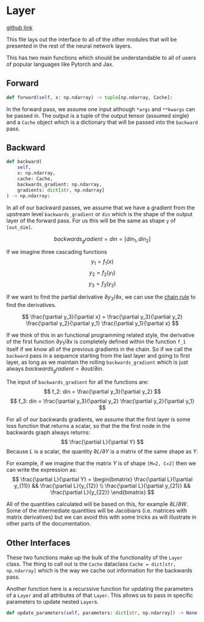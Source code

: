 # Layer

[github link](https://github.com/colecgulino/numpy-nn/blob/main/nn/layer.py)

This file lays out the interface to all of the other modules
that will be presented in the rest of the neural network layers.

This has two main functions which should be understandable to all of users of popular languages like Pytorch and Jax.

## Forward
```python
def forward(self, x: np.ndarray) -> tuple[np.ndarray, Cache]:
```
In the forward pass, we assume one input although `*args` and `**kwargs` can be passed in. The output is a tuple of the output tensor (assumed single) and a `Cache` object which is a dictionary that will be passed into the `backward` pass.

## Backward
```python
def backward(
    self,
    x: np.ndarray,
    cache: Cache,
    backwards_gradient: np.ndarray,
    gradients: dict[str, np.ndarray]
) -> np.ndarray:
```
In all of our backward passes, we assume that we have a gradient from the upstream level `backwards_gradient` or `din` which is the shape of the output layer of the forward pass. For us this will be the same as shape `y` of `[out_dim]`.

$$
backwards_gradient = din = [din_1, din_2]
$$

If we imagine three cascading functions
$$
y_1 = f_1(x)
$$
$$
y_2 = f_2(y_1)
$$
$$
y_3 = f_3(y_2)
$$

If we want to find the partial derivative $\partial y_3 / \partial x$, we can use the [chain rule](https://en.wikipedia.org/wiki/Chain_rule) to find the derivatives.

$$
\frac{\partial y_3}{\partial x} =
\frac{\partial y_3}{\partial y_2}
\frac{\partial y_2}{\partial y_1}
\frac{\partial y_1}{\partial x}
$$

If we think of this in an functional programming related style, the derivative of the first function $\partial y_1 / \partial x$ is completely defined within the function `f_1` itself if we know all of the previous gradients in the chain. So if we call the `backward` pass in a sequence starting from the last layer and going to first layer, as long as we maintain the rolling `backwards_gradient` which is just always $backwards_gradient = \partial out / \partial in$.

The input of `backwards_gradient` for all the functions are:
$$
f_2: din = \frac{\partial y_3}{\partial y_2}
$$
$$
f_3: din = \frac{\partial y_3}{\partial y_2}
\frac{\partial y_2}{\partial y_1}
$$


For all of our backwards gradients, we assume that the first layer is some loss function that returns a scalar, so that the the first node in the backwards graph always returns:
$$
\frac{\partial L}{\partial Y}
$$
Because $L$ is a scalar, the quantity $\partial L / \partial Y$ is a matrix of the same shape as $Y$.

For example, if we imagine that the matrix $Y$ is of shape `[M=2, C=2]` then we can write the expression as:
$$
\frac{\partial L}{\partial Y} = \begin{bmatrix}
 \frac{\partial L}{\partial y_{11}} && \frac{\partial L}{y_{12}} \\
 \frac{\partial L}{\partial y_{21}} && \frac{\partial L}{y_{22}}
\end{bmatrix}
$$ 

All of the quantities calculated will be based on this, for example $\partial L / \partial W$. Some of the intermediate quantities will be Jacobians (i.e. matrices with matrix derivatives) but we can avoid this with some tricks as will illustrate in other parts of the documentation.
## Other Interfaces

These two functions make up the bulk of the functionality of the `Layer` class. The thing to call out is the `Cache` dataclass `Cache = dict[str, np.ndarray]` which is the way we cache out information for the backwards pass.

Another function here is a recurssive function for updating the parameters of a `Layer` and all attributes of that `Layer`. This allows us to pass in specific parameters to update nested `Layer`s.
```python
def update_parameters(self, parameters: dict[str, np.ndarray]) -> None:
```